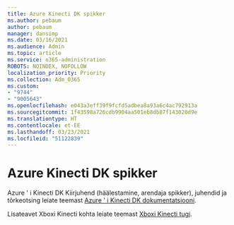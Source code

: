 ```yaml
---
title: Azure Kinecti DK spikker
ms.author: pebaum
author: pebaum
manager: dansimp
ms.date: 03/16/2021
ms.audience: Admin
ms.topic: article
ms.service: o365-administration
ROBOTS: NOINDEX, NOFOLLOW
localization_priority: Priority
ms.collection: Adm_O365
ms.custom:
- "9744"
- "9005643"
ms.openlocfilehash: e043a3eff39f9fcfd5adbea8a93a6c4ac792913a
ms.sourcegitcommit: 1f43598a726cdb9904aa501eb8db87f143020d9e
ms.translationtype: HT
ms.contentlocale: et-EE
ms.lasthandoff: 03/23/2021
ms.locfileid: "51122839"
---
```

# <a name="help-with-azure-kinect-dk"></a>Azure Kinecti DK spikker

Azure ' i Kinecti DK Kiirjuhend (häälestamine, arendaja spikker), juhendid ja tõrkeotsing leiate teemast [Azure ' i Kinecti DK dokumentatsiooni](https://docs.microsoft.com/azure/kinect-dk/).


Lisateavet Xboxi Kinecti kohta leiate teemast [Xboxi Kinecti tugi](https://www.xbox.com/Search?q=kinect&rtc=1#nav-support).
